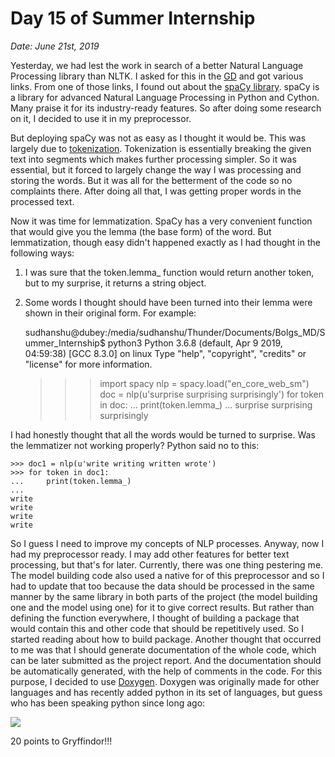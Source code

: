 # Day 15 of Summer Internship

*Date: June 21st, 2019*

Yesterday, we had lest the work in search of a better Natural Language Processing library than NLTK. I asked for this in the [GD](http://greatdevelopers.github.io/) and got various links. From one of those links, I found out about the [spaCy library](https://spacy.io/). spaCy is a library for advanced Natural Language Processing in Python and Cython. Many praise it for its industry-ready features. So after doing some research on it, I decided to use it in my preprocessor. 

But deploying spaCy was not as easy as I thought it would be. This was largely due to [tokenization](https://spacy.io/api/tokenizer). Tokenization is essentially breaking the given text into segments which makes further processing simpler. So it was essential, but it forced to largely change the way I was processing and storing the words. But it was all for the betterment of the code so no complaints there. After doing all that, I was getting proper words in the processed text. 

Now it was time for lemmatization. SpaCy has a very convenient function that would give you the lemma (the base form) of the word. But lemmatization, though easy didn't happened exactly as I had thought in the following ways:

1. I was sure that the token.lemma\_ function would return another token, but to my surprise, it returns a string object.

2. Some words I thought should have been turned into their lemma were shown in their original form. For example:

	sudhanshu@dubey:/media/sudhanshu/Thunder/Documents/Bolgs_MD/Summer_Internship$ python3
	Python 3.6.8 (default, Apr  9 2019, 04:59:38) 
	[GCC 8.3.0] on linux
	Type "help", "copyright", "credits" or "license" for more information.
	>>> import spacy
	>>> nlp = spacy.load("en_core_web_sm")
	>>> doc = nlp(u'surprise surprising surprisingly')
	>>> for token in doc:
	...     print(token.lemma_)
	... 
	surprise
	surprising
	surprisingly

I had honestly thought that all the words would be turned to surprise. Was the lemmatizer not working properly? Python said no to this:

	>>> doc1 = nlp(u'write writing written wrote')
	>>> for token in doc1:
	...     print(token.lemma_)
	... 
	write
	write
	write
	write

So I guess I need to improve my concepts of NLP processes. Anyway, now I had my preprocessor ready. I may add other features for better text processing, but that's for later. Currently, there was one thing pestering me. The model building code also used a native for of this preprocessor and so I had to update that too because the data should be processed in the same manner by the same library in both parts of the project (the model building one and the model using one) for it to give correct results. But rather than defining the function everywhere, I thought of building a package that would contain this and other code that should be repetitively used. So I started reading about how to build package. Another thought that occurred to me was that I should generate documentation of the whole code, which can be later submitted as the project report. And the documentation should be automatically generated, with the help of comments in the code. For this purpose, I decided to use [Doxygen](http://doxygen.nl/). Doxygen was originally made for other languages and has recently added python in its set of languages, but guess who has been speaking python since long ago:

![](https://cdn.iwastesomuchtime.com/2182016205396.jpg)

20 points to Gryffindor!!! 
